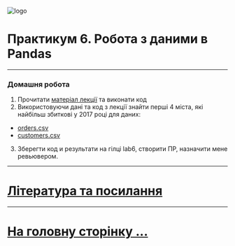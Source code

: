 ![logo](img/logo.png)
# Практикум 6. Робота з даними в Pandas

---

### Домашня робота

1. Прочитати [матеріал лекції](006_l.md) та виконати код
2. Використовуючи дані та код з лекції знайти перші 4 міста, які найбільш збиткові у 2017 році для даних:
- [orders.csv](data/orders.csv)
- [customers.csv](data/customers.csv)
3. Зберегти код и результати на гілці lab6, створити ПР, назначити мене ревьювером.

---

# [Література та посилання](links.md)

---

# [На головну сторінку ...](../README.md)
